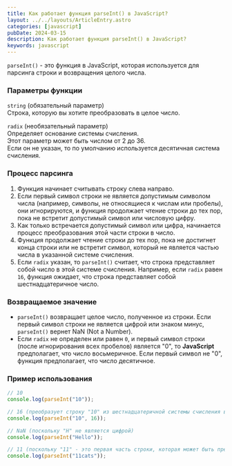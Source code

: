 ```yaml
---
title: Как работает функция parseInt() в JavaScript?
layout: ../../layouts/ArticleEntry.astro
categories: [javascript]
pubDate: 2024-03-15
description: Как работает функция parseInt() в JavaScript?
keywords: javascript
---
```


`parseInt()` - это функция в JavaScript, которая используется для парсинга строки и возвращения целого числа. 

### Параметры функции

`string` (обязательный параметр)  
Строка, которую вы хотите преобразовать в целое число.
  
`radix` (необязательный параметр)  
Определяет основание системы счисления.   
Этот параметр может быть числом от 2 до 36.   
Если он не указан, то по умолчанию используется десятичная система счисления.

### Процесс парсинга

1. Функция начинает считывать строку слева направо.
2. Если первый символ строки не является допустимым символом числа (например, символы, не относящиеся к числам или пробелы), они игнорируются, и функция продолжает чтение строки до тех пор, пока не встретит допустимый символ или числовую цифру.
3. Как только встречается допустимый символ или цифра, начинается процесс преобразования этой части строки в число.
4. Функция продолжает чтение строки до тех пор, пока не достигнет конца строки или не встретит символ, который не является частью числа в указанной системе счисления.
5. Если `radix` указан, то `parseInt()` считает, что строка представляет собой число в этой системе счисления. Например, если `radix` равен `16`, функция ожидает, что строка представляет собой шестнадцатеричное число.

### Возвращаемое значение

- `parseInt()` возвращает целое число, полученное из строки. Если первый символ строки не является цифрой или знаком минус, `parseInt()` вернет NaN (Not a Number).
- Если `radix` не определен или равен `0`, и первый символ строки (после игнорирования всех пробелов) является "0", то **JavaScript** предполагает, что число восьмеричное. Если первый символ не "0", функция предполагает, что число десятичное.

### Пример использования

```javascript
// 10
console.log(parseInt("10"));   

// 16 (преобразует строку "10" из шестнадцатеричной системы счисления в десятичное число)
console.log(parseInt("10", 16));

// NaN (поскольку "H" не является цифрой)
console.log(parseInt("Hello"));

// 11 (поскольку "11" - это первая часть строки, которая может быть преобразована в число)
console.log(parseInt("11cats"));
```